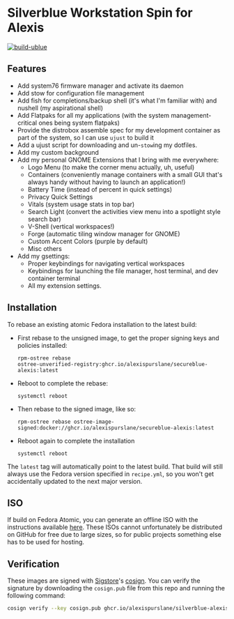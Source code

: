 # Silverblue Workstation Spin for Alexis 

[![build-ublue](https://github.com/alexispurslane/secureblue-alexis/actions/workflows/build.yml/badge.svg)](https://github.com/alexispurslane/secureblue-alexis/actions/workflows/build.yml)

## Features
- Add system76 firmware manager and activate its daemon
- Add stow for configuration file management
- Add fish for completions/backup shell (it's what I'm familiar with) and
  nushell (my aspirational shell)
- Add Flatpaks for all my applications (with the system management-critical ones being system flatpaks)
- Provide the distrobox assemble spec for my development container as part of
  the system, so I can use `ujust` to build it
- Add a ujust script for downloading and un-`stow`ing my dotfiles.
- Add my custom background
- Add my personal GNOME Extensions that I bring with me everywhere:
  - Logo Menu (to make the corner menu actually, uh, useful)
  - Containers (conveniently manage containers with a small GUI that's always handy without having to launch an application!)
  - Battery Time (instead of percent in quick settings)
  - Privacy Quick Settings
  - Vitals (system usage stats in top bar)
  - Search Light (convert the activities view menu into a spotlight style
    search bar)
  - V-Shell (vertical workspaces!)
  - Forge (automatic tiling window manager for GNOME)
  - Custom Accent Colors (purple by default)
  - Misc others
- Add my gsettings:
  - Proper keybindings for navigating vertical workspaces
  - Keybindings for launching the file manager, host terminal, and dev
    container terminal
  - All my extension settings.

## Installation

To rebase an existing atomic Fedora installation to the latest build:

- First rebase to the unsigned image, to get the proper signing keys and policies installed:
  ```
  rpm-ostree rebase
  ostree-unverified-registry:ghcr.io/alexispurslane/secureblue-alexis:latest
  ```
- Reboot to complete the rebase:
  ```
  systemctl reboot
  ```
- Then rebase to the signed image, like so:
  ```
  rpm-ostree rebase ostree-image-signed:docker://ghcr.io/alexispurslane/secureblue-alexis:latest
  ```
- Reboot again to complete the installation
  ```
  systemctl reboot
  ```

The `latest` tag will automatically point to the latest build. That build will still always use the Fedora version specified in `recipe.yml`, so you won't get accidentally updated to the next major version.

## ISO

If build on Fedora Atomic, you can generate an offline ISO with the instructions available [here](https://blue-build.org/learn/universal-blue/#fresh-install-from-an-iso). These ISOs cannot unfortunately be distributed on GitHub for free due to large sizes, so for public projects something else has to be used for hosting.

## Verification

These images are signed with [Sigstore](https://www.sigstore.dev/)'s [cosign](https://github.com/sigstore/cosign). You can verify the signature by downloading the `cosign.pub` file from this repo and running the following command:

```bash
cosign verify --key cosign.pub ghcr.io/alexispurslane/silverblue-alexis
```
